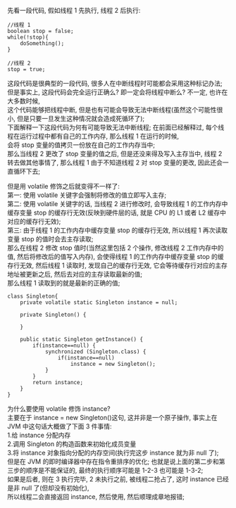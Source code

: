 先看一段代码, 假如线程 1 先执行, 线程 2 后执行:   
```
//线程 1  
boolean stop = false;  
while(!stop){  
    doSomething();  
}  

//线程 2  
stop = true;  
```
这段代码是很典型的一段代码, 很多人在中断线程时可能都会采用这种标记办法; 但是事实上, 这段代码会完全运行正确么? 即一定会将线程中断么? 不一定, 也许在大多数时候,   
这个代码能够把线程中断, 但是也有可能会导致无法中断线程(虽然这个可能性很小, 但是只要一旦发生这种情况就会造成死循环了);   
下面解释一下这段代码为何有可能导致无法中断线程; 在前面已经解释过, 每个线程在运行过程中都有自己的工作内存, 那么线程 1 在运行的时候,   
会将 stop 变量的值拷贝一份放在自己的工作内存当中;   
那么当线程 2 更改了 stop 变量的值之后, 但是还没来得及写入主存当中, 线程 2 转去做其他事情了, 那么线程 1 由于不知道线程 2 对 stop 变量的更改, 因此还会一直循环下去;   

但是用 volatile 修饰之后就变得不一样了:   
第一: 使用 volatile 关键字会强制将修改的值立即写入主存;   
第二: 使用 volatile 关键字的话, 当线程 2 进行修改时, 会导致线程 1 的工作内存中缓存变量 stop 的缓存行无效(反映到硬件层的话, 就是 CPU 的 L1 或者 L2 缓存中对应的缓存行无效);   
第三: 由于线程 1 的工作内存中缓存变量 stop 的缓存行无效, 所以线程 1 再次读取变量 stop 的值时会去主存读取;   
那么在线程 2 修改 stop 值时(当然这里包括 2 个操作, 修改线程 2 工作内存中的值, 然后将修改后的值写入内存), 会使得线程 1 的工作内存中缓存变量 stop 的缓存行无效, 然后线程 1 读取时, 发现自己的缓存行无效, 它会等待缓存行对应的主存地址被更新之后, 然后去对应的主存读取最新的值;   
那么线程 1 读取到的就是最新的正确的值;   



```
class Singleton{  
    private volatile static Singleton instance = null;  

    private Singleton() {  

    }  

    public static Singleton getInstance() {  
        if(instance==null) {  
            synchronized (Singleton.class) {  
                if(instance==null)  
                    instance = new Singleton();  
            }  
        }  
        return instance;  
    }  
}  
```

为什么要使用 volatile 修饰 instance?   
主要在于 instance = new Singleton()这句, 这并非是一个原子操作, 事实上在 JVM 中这句话大概做了下面 3 件事情:  
1.给 instance 分配内存  
2.调用 Singleton 的构造函数来初始化成员变量  
3.将 instance 对象指向分配的内存空间(执行完这步 instance 就为非 null 了);   
但是在 JVM 的即时编译器中存在指令重排序的优化; 也就是说上面的第二步和第三步的顺序是不能保证的, 最终的执行顺序可能是 1-2-3 也可能是 1-3-2;   
如果是后者, 则在 3 执行完毕, 2 未执行之前, 被线程二抢占了, 这时 instance 已经是非 null 了(但却没有初始化),   
所以线程二会直接返回 instance, 然后使用, 然后顺理成章地报错;   
